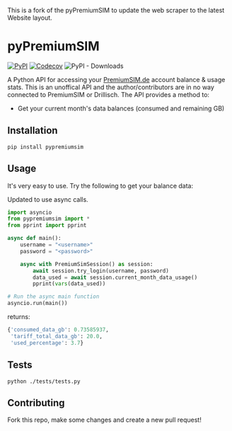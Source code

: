 This is a fork of the pyPremiumSIM to update the web scraper to the latest Website layout.

# pyPremiumSIM
[![PyPI](https://img.shields.io/pypi/v/pypremiumsim.svg)](https://pypi.python.org/pypi/pypremiumsim/) [![Codecov](https://img.shields.io/codecov/c/github/skhg/pypremiumsim.svg)](https://codecov.io/gh/skhg/pypremiumsim) ![PyPI - Downloads](https://img.shields.io/pypi/dm/pypremiumsim)

A Python API for accessing your [PremiumSIM.de](https://www.premiumsim.de/) account balance &amp; usage stats. This is an unoffical API and the author/contributors are in no way connected to PremiumSIM or Drillisch. The API provides a method to:
* Get your current month's data balances (consumed and remaining GB)

## Installation
`pip install pypremiumsim`

## Usage
It's very easy to use. Try the following to get your balance data:

Updated to use async calls.
```python
import asyncio
from pypremiumsim import *
from pprint import pprint

async def main():
    username = "<username>"
    password = "<password>"

    async with PremiumSimSession() as session:
        await session.try_login(username, password)
        data_used = await session.current_month_data_usage()
        pprint(vars(data_used))

# Run the async main function
asyncio.run(main())
```
returns:
```python
{'consumed_data_gb': 0.73585937,
 'tariff_total_data_gb': 20.0,
 'used_percentage': 3.7}
 ```
 
 ## Tests
 `python ./tests/tests.py`
 
 ## Contributing
 Fork this repo, make some changes and create a new pull request!
